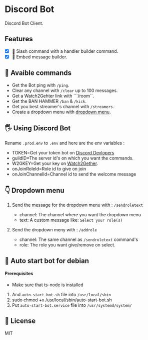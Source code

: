# Discord Bot
Discord Bot Client.

## Features
- [x] 🚀 Slash command with a handler builder command.
- [x] 📧 Embed message builder.

## 🧾 Avaible commands
- Get the Bot ping with ```/ping```.
- Clear any channel with ```/clear``` up to 100 messages.
- Get a Watch2Gehter link with ```/room``.
- Get the BAN HAMMER ```/ban``` & ```/kick```.
- Get you best streamer's channel with ```/streamers```.
- Create a dropdown menu with [dropdown menu](https://github.com/Piarre/DiscordBotTemplate#dropdown-menu).

## 🖐 Using Discord Bot
Rename ```.prod.env``` to ```.env``` and here are the env variables :
- TOKEN=Get your token bot on [Discord Devlopers](discord.com/developers/applications)
- guildID=The server id's on which you want the commands.
- W2GKEY=Get your key on [Watch2Gether](https://community.w2g.tv/t/watch2gether-api-documentation/133767/1).
- onJoinRoleId=Role id to give on join
- onJoinChannelId=Channel id to send the welcome message


## 👇 Dropdown menu
1. Send the message for the dropdown menu with : ```/sendroletext```
   - channel: The channel where you want the dropdown menu
   - text: A custom message like: ```Select your role(s)```

2. Send the dropdown meny with : ```/addrole```
   - channel: The same channel as ```/sendroletext``` command's
   - role: The role you want give/remove on select.

## 🔁 Auto start bot for debian
#### Prerequisites
   - Make sure that ts-node is installed
   
1. And ```auto-start-bot.sh``` file into ```/usr/local/sbin```
2. sudo chmod +x /usr/local/sbin/auto-start-bot.sh
3. Put ```auto-start-bot.service``` file into ```/usr/systemd/system/```

## 🔐 License
MIT
